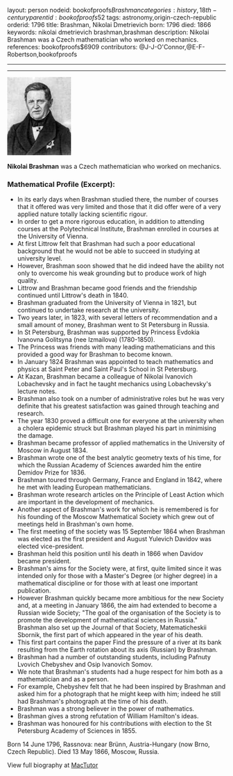 layout: person
nodeid: bookofproofs$Brashman
categories: history,18th-century
parentid: bookofproofs$52
tags: astronomy,origin-czech-republic
orderid: 1796
title: Brashman, Nikolai Dmetrievich
born: 1796
died: 1866
keywords: nikolai dmetrievich brashman,brashman
description: Nikolai Brashman was a Czech mathematician who worked on mechanics.
references: bookofproofs$6909
contributors: @J-J-O'Connor,@E-F-Robertson,bookofproofs

---



---

![Brashman.jpg](https://github.com/bookofproofs/bookofproofs.github.io/blob/main/_sources/_assets/images/portraits/Brashman.jpg?raw=true)

**Nikolai Brashman** was a Czech mathematician who worked on mechanics.

### Mathematical Profile (Excerpt):
* In its early days when Brashman studied there, the number of courses that it offered was very limited and those that it did offer were of a very applied nature totally lacking scientific rigour.
* In order to get a more rigorous education, in addition to attending courses at the Polytechnical Institute, Brashman enrolled in courses at the University of Vienna.
* At first Littrow felt that Brashman had such a poor educational background that he would not be able to succeed in studying at university level.
* However, Brashman soon showed that he did indeed have the ability not only to overcome his weak grounding but to produce work of high quality.
* Littrow and Brashman became good friends and the friendship continued until Littrow's death in 1840.
* Brashman graduated from the University of Vienna in 1821, but continued to undertake research at the university.
* Two years later, in 1823, with several letters of recommendation and a small amount of money, Brashman went to St Petersburg in Russia.
* In St Petersburg, Brashman was supported by Princess Evdokia Ivanovna Golitsyna (nee Izmailova) (1780-1850).
* The Princess was friends with many leading mathematicians and this provided a good way for Brashman to become known.
* In January 1824 Brashman was appointed to teach mathematics and physics at Saint Peter and Saint Paul's School in St Petersburg.
* At Kazan, Brashman became a colleague of Nikolai Ivanovich Lobachevsky and in fact he taught mechanics using Lobachevsky's lecture notes.
* Brashman also took on a number of administrative roles but he was very definite that his greatest satisfaction was gained through teaching and research.
* The year 1830 proved a difficult one for everyone at the university when a cholera epidemic struck but Brashman played his part in minimising the damage.
* Brashman became professor of applied mathematics in the University of Moscow in August 1834.
* Brashman wrote one of the best analytic geometry texts of his time, for which the Russian Academy of Sciences awarded him the entire Demidov Prize for 1836.
* Brashman toured through Germany, France and England in 1842, where he met with leading European mathematicians.
* Brashman wrote research articles on the Principle of Least Action which are important in the development of mechanics.
* Another aspect of Brashman's work for which he is remembered is for his founding of the Moscow Mathematical Society which grew out of meetings held in Brashman's own home.
* The first meeting of the society was 15 September 1864 when Brashman was elected as the first president and August Yulevich Davidov was elected vice-president.
* Brashman held this position until his death in 1866 when Davidov became president.
* Brashman's aims for the Society were, at first, quite limited since it was intended only for those with a Master's Degree (or higher degree) in a mathematical discipline or for those with at least one important publication.
* However Brashman quickly became more ambitious for the new Society and, at a meeting in January 1866, the aim had extended to become a Russian wide Society; "The goal of the organisation of the Society is to promote the development of mathematical sciences in Russia." Brashman also set up the Journal of that Society, Matematicheskii Sbornik, the first part of which appeared in the year of his death.
* This first part contains the paper Find the pressure of a river at its bank resulting from the Earth rotation about its axis (Russian) by Brashman.
* Brashman had a number of outstanding students, including Pafnuty Lvovich Chebyshev and Osip Ivanovich Somov.
* We note that Brashman's students had a huge respect for him both as a mathematician and as a person.
* For example, Chebyshev felt that he had been inspired by Brashman and asked him for a photograph that he might keep with him; indeed he still had Brashman's photograph at the time of his death.
* Brashman was a strong believer in the power of mathematics.
* Brashman gives a strong refutation of William Hamilton's ideas.
* Brashman was honoured for his contributions with election to the St Petersburg Academy of Sciences in 1855.

Born 14 June 1796, Rassnova: near Brünn, Austria-Hungary (now Brno, Czech Republic). Died 13 May 1866, Moscow, Russia.

View full biography at [MacTutor](https://mathshistory.st-andrews.ac.uk/Biographies/Brashman/)
